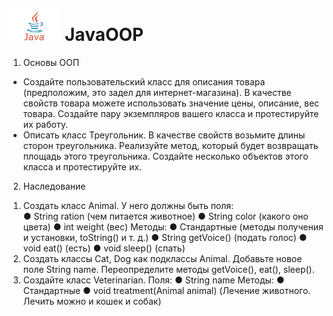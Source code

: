 # <img height=50 src="https://github.com/DianaKov/HTML-CSS/blob/main/img/1207c072ab5db81c44b4c5e55ceee14f7a451180%20(1).png"> JavaOOP
1. Основы ООП
  * Создайте пользовательский класс для описания товара (предположим, это задел для интернет-магазина). В качестве свойств товара можете использовать значение              цены, описание, вес товара. Создайте пару экземпляров вашего класса и протестируйте их работу.
  * Описать класс Треугольник. В качестве свойств возьмите длины сторон треугольника. Реализуйте метод, который будет возвращать площадь этого треугольника.           Создайте несколько объектов этого класса и протестируйте их.
2. Наследование  
  1) Создать класс Animal.
У него должны быть поля:  
● String ration (чем питается животное)
● String color (какого оно цвета)
● int weight (вес) 
Методы:
● Стандартные (методы получения и установки, toString() и т. д.)
● String getVoice() (подать голос)
● void eat() (есть)
● void sleep() (спать)
  2) Создать классы Cat, Dog как подклассы Animal. Добавьте новое поле String name. Переопределите методы 
getVoice(), eat(), sleep().
  3) Создайте класс Veterinarian.
 Поля:
  ● String name
 Методы:
  ● Стандартные
  ● void treatment(Animal animal) (Лечение животного. Лечить можно и кошек и собак)
